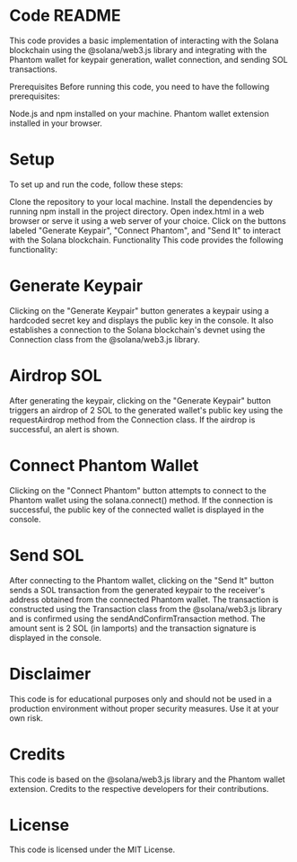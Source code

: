 # Code README
This code provides a basic implementation of interacting with the Solana blockchain using the @solana/web3.js library and integrating with the Phantom wallet for keypair generation, wallet connection, and sending SOL transactions.

Prerequisites
Before running this code, you need to have the following prerequisites:

Node.js and npm installed on your machine.
Phantom wallet extension installed in your browser.
# Setup
To set up and run the code, follow these steps:

Clone the repository to your local machine.
Install the dependencies by running npm install in the project directory.
Open index.html in a web browser or serve it using a web server of your choice.
Click on the buttons labeled "Generate Keypair", "Connect Phantom", and "Send It" to interact with the Solana blockchain.
Functionality
This code provides the following functionality:

# Generate Keypair
Clicking on the "Generate Keypair" button generates a keypair using a hardcoded secret key and displays the public key in the console. It also establishes a connection to the Solana blockchain's devnet using the Connection class from the @solana/web3.js library.

# Airdrop SOL
After generating the keypair, clicking on the "Generate Keypair" button triggers an airdrop of 2 SOL to the generated wallet's public key using the requestAirdrop method from the Connection class. If the airdrop is successful, an alert is shown.

# Connect Phantom Wallet
Clicking on the "Connect Phantom" button attempts to connect to the Phantom wallet using the solana.connect() method. If the connection is successful, the public key of the connected wallet is displayed in the console.

# Send SOL
After connecting to the Phantom wallet, clicking on the "Send It" button sends a SOL transaction from the generated keypair to the receiver's address obtained from the connected Phantom wallet. The transaction is constructed using the Transaction class from the @solana/web3.js library and is confirmed using the sendAndConfirmTransaction method. The amount sent is 2 SOL (in lamports) and the transaction signature is displayed in the console.

# Disclaimer
This code is for educational purposes only and should not be used in a production environment without proper security measures. Use it at your own risk.

# Credits
This code is based on the @solana/web3.js library and the Phantom wallet extension. Credits to the respective developers for their contributions.

# License
This code is licensed under the MIT License.
